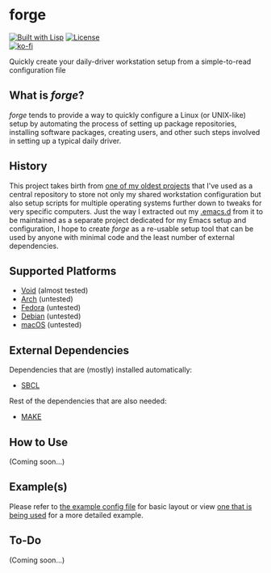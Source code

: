 # forge

[![Built with Lisp](https://img.shields.io/badge/built%20with-Lisp-blueviolet)](https://lisp-lang.org)
[![License](https://img.shields.io/github/license/myTerminal/forge.svg)](https://opensource.org/licenses/MIT)  
[![ko-fi](https://ko-fi.com/img/githubbutton_sm.svg)](https://ko-fi.com/Y8Y5E5GL7)

Quickly create your daily-driver workstation setup from a simple-to-read configuration file

## What is *forge*?

*forge* tends to provide a way to quickly configure a Linux (or UNIX-like) setup by automating the process of setting up package repositories, installing software packages, creating users, and other such steps involved in setting up a typical daily driver.

## History

This project takes birth from [one of my oldest projects](https://github.com/myTerminal/dotfiles) that I've used as a central repository to store not only my shared workstation configuration but also setup scripts for multiple operating systems further down to tweaks for very specific computers. Just the way I extracted out my [.emacs.d](https://github.com/myTerminal/.emacs.d) from it to be maintained as a separate project dedicated for my Emacs setup and configuration, I hope to create *forge* as a re-usable setup tool that can be used by anyone with minimal code and the least number of external dependencies.

## Supported Platforms

- [Void](https://voidlinux.org) (almost tested)
- [Arch](https://archlinux.org) (untested)
- [Fedora](https://getfedora.org) (untested)
- [Debian](https://www.debian.org) (untested)
- [macOS](https://www.apple.com/macos) (untested)

## External Dependencies

Dependencies that are (mostly) installed automatically:

- [SBCL](http://www.sbcl.org)

Rest of the dependencies that are also needed:

- [MAKE](https://www.gnu.org/software/make)

## How to Use

(Coming soon...)

## Example(s)

Please refer to [the example config file](example/forge-config.lisp) for basic layout or view [one that is being used](https://github.com/myTerminal/dotfiles/blob/master/.setup/forge-config.lisp) for a more detailed example.

## To-Do

(Coming soon...)
